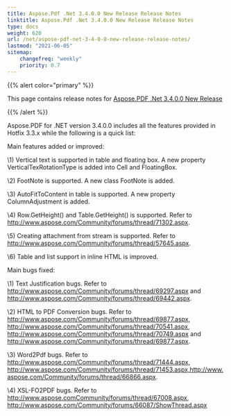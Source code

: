 ```yaml
---
title: Aspose.Pdf .Net 3.4.0.0 New Release Release Notes
linktitle: Aspose.Pdf .Net 3.4.0.0 New Release Release Notes
type: docs
weight: 620
url: /net/aspose-pdf-net-3-4-0-0-new-release-release-notes/
lastmod: "2021-06-05"
sitemap:
    changefreq: "weekly"
    priority: 0.7
---
```


{{% alert color="primary" %}}

This page contains release notes for [Aspose.PDF .Net 3.4.0.0 New Release](http://www.aspose.com/downloads/pdf/net/new-releases/aspose.pdf-.net-3.4.0.0-new-release/)

{{% /alert %}}

Aspose.PDF for .NET version 3.4.0.0 includes all the features provided in Hotfix 3.3.x while the following is a quick list:

Main features added or improved:

\1) Vertical text is supported in table and floating box. A new property VerticalTexRotationType is added into Cell and FloatingBox.

\2) FootNote is supported. A new class FootNote is added.

\3) AutoFitToContent in table is supported. A new property ColumnAdjustment is added.

\4) Row.GetHeight() and Table.GetHeight() is supported. Refer to <http://www.aspose.com/Community/forums/thread/71302.aspx>.

\5) Creating attachment from stream is supported. Refer to <http://www.aspose.com/Community/forums/thread/57645.aspx>.

\6) Table and list support in inline HTML is improved.

Main bugs fixed:

\1) Text Justification bugs. Refer to <http://www.aspose.com/Community/forums/thread/69297.aspx> and <http://www.aspose.com/Community/forums/thread/69442.aspx>.

\2) HTML to PDF Conversion bugs. Refer to <http://www.aspose.com/Community/forums/thread/69877.aspx>, <http://www.aspose.com/Community/forums/thread/70541.aspx>, <http://www.aspose.com/Community/forums/thread/70749.aspx> and <http://www.aspose.com/Community/forums/thread/69877.aspx>.

\3) Word2Pdf bugs. Refer to <http://www.aspose.com/Community/forums/thread/71444.aspx>, <http://www.aspose.com/Community/forums/thread/71453.aspx,http://www.aspose.com/Community/forums/thread/66866.aspx>.

\4) XSL-FO2PDF bugs. Refer to <http://www.aspose.comCommunity/forums/thread/67008.aspx>, <http://www.aspose.com/Community/forums/66087/ShowThread.aspx>
